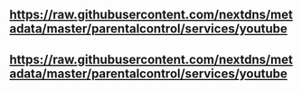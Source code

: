 ## https://raw.githubusercontent.com/nextdns/metadata/master/parentalcontrol/services/youtube
## https://raw.githubusercontent.com/nextdns/metadata/master/parentalcontrol/services/youtube
